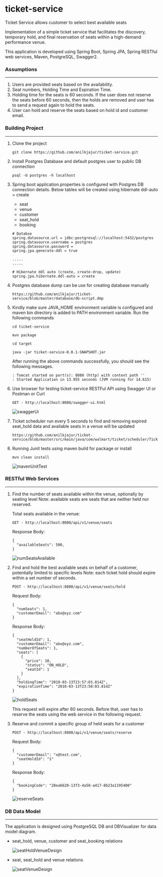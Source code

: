 # ticket-service

Ticket Service allows customer to select best available seats

Implementation of a simple ticket service that facilitates the discovery, temporary hold, and final reservation of seats within a high-demand performance venue.

This application is developed using Spring Boot, Spring JPA, Spring RESTful web services, Maven, PostgreSQL, Swagger2.

### Assumptions
---
1. Users are provided seats based on the availability.
2. Seat numbers, Holding Time and Expiration Time.
3. Holding time for the seats is 60 seconds. If the user does not reserve the seats before 60 seconds, then the holds are removed and user has to send a request again to hold the seats.
4. User can hold and reserve the seats based on hold id and customer email.

### Building Project
---
1. Clone the project

    ```
    git clone https://github.com/anilkjajur/ticket-service.git
    ```

2. Install Postgres Database and default postgres user to public DB connection

    ```
    psql -U postgres -h localhost
    ```

3. Spring boot application.properties is configured with Postgres DB connection details.
  Below tables will be created using hibernate ddl-auto = create
    * seat
    * venue
    * customer
    * seat_hold
    * booking

    ```
    # Databse
    spring.datasource.url = jdbc:postgresql://localhost:5432/postgres
    spring.datasource.username = postgres
    spring.datasource.password =
    spring.jpa.generate-ddl = true

    .....
    .....

    # Hibernate ddl auto (create, create-drop, update)
    spring.jpa.hibernate.ddl-auto = create

    ```

3. Postgres database dump can be use for creating database manually

    ```
    https://github.com/anilkjajur/ticket-service/blob/master/database/db-script.dmp
    ```

4. Kindly make sure JAVA_HOME environment variable is configured and maven bin directory is added to PATH environment variable.
 Run the following commands

    ```
    cd ticket-service
    ```
    ```
    mvn package
    ```
    ```
    cd target
    ```
    ```
    java -jar ticket-service-0.0.1-SNAPSHOT.jar
    ```

    After running the above commands successfully, you should see the following messages.

    ```
    : Tomcat started on port(s): 8080 (http) with context path ''
    : Started Application in 13.955 seconds (JVM running for 14.615)
    ```

5. Use browser for testing ticket-service RESTFul API using Swagger UI or Postman or Curl

    ```
    GET - http://localhost:8080/swagger-ui.html
    ```

    ![swaggerUi](https://github.com/anilkjajur/ticket-service/blob/master/images/Spring-Boot-Ticket-Service-Rest-API.png)


6. Ticket scheduler run every 5 seconds to find and removing expired seat_hold data and available seats in a venue will be updated

    ```
    https://github.com/anilkjajur/ticket-service/blob/master/src/main/java/com/walmart/ticket/scheduler/TicketScheduler.java
    ```

7. Running Junit tests using maven build for package or install

    ```
    mvn clean install
    ```

    ![mavenUnitTest](https://github.com/anilkjajur/ticket-service/blob/master/images/ticket-service-tests-results.png)


### RESTful Web Services
---

1. Find the number of seats available within the venue, optionally by seating level
 Note: available seats are seats that are neither held nor reserved.

    Total seats available in the venue:

    ```
    GET - http://localhost:8080/api/v1/venue/seats
    ```

    Response Body:
    ```
    {
      "availableSeats": 500,
    }
    ```

    ![numSeatsAvailable](https://github.com/anilkjajur/ticket-service/blob/master/images/ticket-service-all-available-seats.png)


2. Find and hold the best available seats on behalf of a customer, potentially limited to specific levels
   Note: each ticket hold should expire within a set number of seconds.

	```
	POST - http://localhost:8080/api/v1/venue/seats/hold
	```

	Request Body:
	```
	{
	  "numSeats": 1,
	  "customerEmail": "abx@xyz.com"
	}
	```

	Response Body:
	```
	{
	  "seatHoldId": 1,
	  "customerEmail": "abx@xyz.com",
	  "numberOfSeats": 1,
	  "seats": [
	    {
	      "price": 10,
	      "status": "ON_HOLD",
	      "seatId": 1
	    }
	  ],
	  "holdingTime": "2018-03-13T23:57:03.814Z",
	  "expirationTime": "2018-03-13T23:58:03.814Z"
	}
	```

	![holdSeats](https://github.com/anilkjajur/ticket-service/blob/master/images/ticket-service-seat-hold-for-customer-email.png)

	This request will expire after 60 seconds. Before that, user has to reserve the seats using the web service in the following request.

3. Reserve and commit a specific group of held seats for a customer

    ```
    POST - http://localhost:8080/api/v1/venue/seats/reserve
    ```

    Request Body:
    ```
    {
      "customerEmail": "x@test.com",
      "seatHoldId": "1"
    }
    ```

    Response Body:
    ```
    {
      "bookingCode": "28ea6620-13f3-4a58-a417-8b23a1195400"
    }
    ```

    ![reserveSeats](https://github.com/anilkjajur/ticket-service/blob/master/images/ticket-service-reserve-holded-id-email.png)


### DB Data Model
---
The application is designed using PostgreSQL DB and DBVisualizer for data model diagram.

- seat_hold, venue, customer and seat_booking relations

  ![seatHoldVenueDesign](https://github.com/anilkjajur/ticket-service/blob/master/images/ticket-db-data-model.png)


- seat, seat_hold and venue relations

  ![seatVenueDesign](https://github.com/anilkjajur/ticket-service/blob/master/images/seat-relation-to-seathold-and-venue.png)
